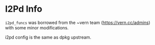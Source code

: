 # I2Pd Info
`i2pd_funcs` was borrowed from the ~vern team (https://vern.cc/admins) with some minor modifications.

i2pd config is the same as dpkg upstream.
